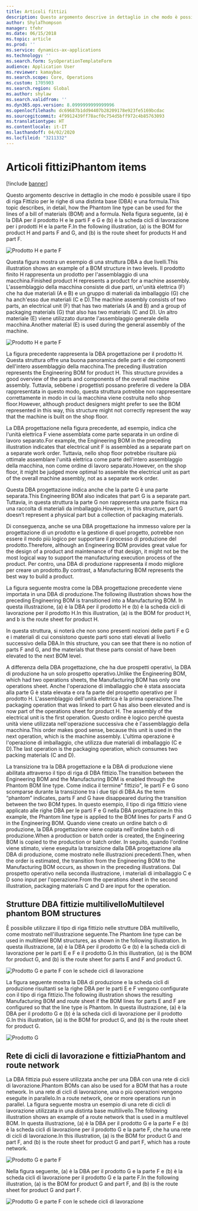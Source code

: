 ```yaml
---
title: Articoli fittizi
description: Questo argomento descrive in dettaglio in che modo è possibile usare il tipo di riga Fittizio per le righe di una distinta base (DBA) e una formula in Dynamics 365 Supply Chain Management.
author: ShylaThompson
manager: tfehr
ms.date: 06/15/2018
ms.topic: article
ms.prod: ''
ms.service: dynamics-ax-applications
ms.technology: ''
ms.search.form: SysOperationTemplateForm
audience: Application User
ms.reviewer: kamaybac
ms.search.scope: Core, Operations
ms.custom: 1705903
ms.search.region: Global
ms.author: shylaw
ms.search.validfrom: ''
ms.dyn365.ops.version: 8.0999999999999996
ms.openlocfilehash: dc69687b1dd94407b28209178e923fe5169bcdac
ms.sourcegitcommit: 4f9912439ff78acf0c754d5bff972c4b85763093
ms.translationtype: HT
ms.contentlocale: it-IT
ms.lasthandoff: 04/02/2020
ms.locfileid: "3211332"
---
```

# <a name="phantom-items"></a><span data-ttu-id="a2536-103">Articoli fittizi</span><span class="sxs-lookup"><span data-stu-id="a2536-103">Phantom items</span></span>

[!include [banner](../includes/banner.md)]

<span data-ttu-id="a2536-104">Questo argomento descrive in dettaglio in che modo è possibile usare il tipo di riga Fittizio per le righe di una distinta base (DBA) e una formula.</span><span class="sxs-lookup"><span data-stu-id="a2536-104">This topic describes, in detail, how the Phantom line type can be used for the lines of a bill of materials (BOM) and a formula.</span></span> <span data-ttu-id="a2536-105">Nella figura seguente, (a) è la DBA per il prodotto H e le parti F e G e (b) è la scheda cicli di lavorazione per i prodotti H e la parte F.</span><span class="sxs-lookup"><span data-stu-id="a2536-105">In the following illustration, (a) is the BOM for product H and parts F and G, and (b) is the route sheet for products H and part F.</span></span>

![Prodotto H e parte F](media/product-H-part-F.png)


<span data-ttu-id="a2536-107">Questa figura mostra un esempio di una struttura DBA a due livelli.</span><span class="sxs-lookup"><span data-stu-id="a2536-107">This illustration shows an example of a BOM structure in two levels.</span></span> <span data-ttu-id="a2536-108">Il prodotto finito H rappresenta un prodotto per l'assemblaggio di una macchina.</span><span class="sxs-lookup"><span data-stu-id="a2536-108">Finished product H represents a product for a machine assembly.</span></span> <span data-ttu-id="a2536-109">L'assemblaggio della macchina consiste di due parti, un'unità elettrica (F) che ha due materiali (A e B) e un gruppo di materiali da imballaggio (G) che ha anch'esso due materiali (C e D).</span><span class="sxs-lookup"><span data-stu-id="a2536-109">The machine assembly consists of two parts, an electrical unit (F) that has two materials (A and B) and a group of packaging materials (G) that also has two materials (C and D).</span></span> <span data-ttu-id="a2536-110">Un altro materiale (E) viene utilizzato durante l'assemblaggio generale della macchina.</span><span class="sxs-lookup"><span data-stu-id="a2536-110">Another material (E) is used during the general assembly of the machine.</span></span>

![Prodotto H e parte F](media/product-H-part-B.png)

<span data-ttu-id="a2536-112">La figura precedente rappresenta la DBA progettazione per il prodotto H. Questa struttura offre una buona panoramica delle parti e dei componenti dell'intero assemblaggio della macchina.</span><span class="sxs-lookup"><span data-stu-id="a2536-112">The preceding illustration represents the Engineering BOM for product H. This structure provides a good overview of the parts and components of the overall machine assembly.</span></span> <span data-ttu-id="a2536-113">Tuttavia, sebbene i progettisti possano preferire di vedere la DBA rappresentata in questo modo, questa struttura potrebbe non rappresentare correttamente in modo in cui la macchina viene costruita nello shop floor.</span><span class="sxs-lookup"><span data-stu-id="a2536-113">However, although product designers might prefer to see the BOM represented in this way, this structure might not correctly represent the way that the machine is built on the shop floor.</span></span> 

<span data-ttu-id="a2536-114">La DBA progettazione nella figura precedente, ad esempio, indica che l'unità elettrica F viene assemblata come parte separata in un ordine di lavoro separato.</span><span class="sxs-lookup"><span data-stu-id="a2536-114">For example, the Engineering BOM in the preceding illustration indicates that electrical unit F is assembled as a separate part on a separate work order.</span></span> <span data-ttu-id="a2536-115">Tuttavia, nello shop floor potrebbe risultare più ottimale assemblare l'unità elettrica come parte dell'intero assemblaggio della macchina, non come ordine di lavoro separato.</span><span class="sxs-lookup"><span data-stu-id="a2536-115">However, on the shop floor, it might be judged more optimal to assemble the electrical unit as part of the overall machine assembly, not as a separate work order.</span></span>

<span data-ttu-id="a2536-116">Questa DBA progettazione indica anche che la parte G è una parte separata.</span><span class="sxs-lookup"><span data-stu-id="a2536-116">This Engineering BOM also indicates that part G is a separate part.</span></span> <span data-ttu-id="a2536-117">Tuttavia, in questa struttura la parte G non rappresenta una parte fisica ma una raccolta di materiali da imballaggio.</span><span class="sxs-lookup"><span data-stu-id="a2536-117">However, in this structure, part G doesn’t represent a physical part but a collection of packaging materials.</span></span> 

<span data-ttu-id="a2536-118">Di conseguenza, anche se una DBA progettazione ha immesso valore per la progettazione di un prodotto e la gestione di quel progetto, potrebbe non essere il modo più logico per supportare il processo di produzione del prodotto.</span><span class="sxs-lookup"><span data-stu-id="a2536-118">Therefore, although an Engineering BOM provides great value for the design of a product and maintenance of that design, it might not be the most logical way to support the manufacturing execution process of the product.</span></span> <span data-ttu-id="a2536-119">Per contro, una DBA di produzione rappresenta il modo migliore per creare un prodotto.</span><span class="sxs-lookup"><span data-stu-id="a2536-119">By contrast, a Manufacturing BOM represents the best way to build a product.</span></span>

<span data-ttu-id="a2536-120">La figura seguente mostra come la DBA progettazione precedente viene importata in una DBA di produzione.</span><span class="sxs-lookup"><span data-stu-id="a2536-120">The following illustration shows how the preceding Engineering BOM is transitioned into a Manufacturing BOM.</span></span> <span data-ttu-id="a2536-121">In questa illustrazione, (a) è la DBA per il prodotto H e (b) è la scheda cicli di lavorazione per il prodotto H.</span><span class="sxs-lookup"><span data-stu-id="a2536-121">In this illustration, (a) is the BOM for product H, and b is the route sheet for product H.</span></span>

<span data-ttu-id="a2536-122">In questa struttura, si noterà che non sono presenti nozioni delle parti F e G e i materiali di cui consistono queste parti sono stati elevati al livello successivo della DBA.</span><span class="sxs-lookup"><span data-stu-id="a2536-122">In this structure, you can see that there is no notion of parts F and G, and the materials that these parts consist of have been elevated to the next BOM level.</span></span> 

<span data-ttu-id="a2536-123">A differenza della DBA progettazione, che ha due prospetti operativi, la DBA di produzione ha un solo prospetto operativo.</span><span class="sxs-lookup"><span data-stu-id="a2536-123">Unlike the Engineering BOM, which had two operations sheets, the Manufacturing BOM has only one operations sheet.</span></span> <span data-ttu-id="a2536-124">Anche l'operazione di imballaggio che è stata associata alla parte G è stata elevata e ora fa parte del prospetto operativo per il prodotto H. L'assemblaggio dell'unità elettrica è la prima operazione.</span><span class="sxs-lookup"><span data-stu-id="a2536-124">The packaging operation that was linked to part G has also been elevated and is now part of the operations sheet for product H. The assembly of the electrical unit is the first operation.</span></span> <span data-ttu-id="a2536-125">Questo ordine è logico perché questa unità viene utilizzata nell'operazione successiva che è l'assemblaggio della macchina.</span><span class="sxs-lookup"><span data-stu-id="a2536-125">This order makes good sense, because this unit is used in the next operation, which is the machine assembly.</span></span> <span data-ttu-id="a2536-126">L'ultima operazione è l'operazione di imballaggio, che utilizza due materiali di imballaggio (C e D).</span><span class="sxs-lookup"><span data-stu-id="a2536-126">The last operation is the packaging operation, which consumes two packing materials (C and D).</span></span>

<span data-ttu-id="a2536-127">La transizione tra la DBA progettazione e la DBA di produzione viene abilitata attraverso il tipo di riga di DBA fittizio.</span><span class="sxs-lookup"><span data-stu-id="a2536-127">The transition between the Engineering BOM and the Manufacturing BOM is enabled through the Phantom BOM line type.</span></span> <span data-ttu-id="a2536-128">Come indica il termine" fittizio", le parti F e G sono scomparse durante la transizione tra i due tipi di DBA.</span><span class="sxs-lookup"><span data-stu-id="a2536-128">As the term “phantom” indicates, parts F and G have disappeared during the transition between the two BOM types.</span></span> <span data-ttu-id="a2536-129">In questo esempio, il tipo di riga fittizio viene applicato alle righe DBA per le parti F e G nella DBA progettazione.</span><span class="sxs-lookup"><span data-stu-id="a2536-129">In this example, the Phantom line type is applied to the BOM lines for parts F and G in the Engineering BOM.</span></span> <span data-ttu-id="a2536-130">Quando viene creato un ordine batch o di produzione, la DBA progettazione viene copiata nell'ordine batch o di produzione.</span><span class="sxs-lookup"><span data-stu-id="a2536-130">When a production or batch order is created, the Engineering BOM is copied to the production or batch order.</span></span> <span data-ttu-id="a2536-131">In seguito, quando l'ordine viene stimato, viene eseguita la transizione dalla DBA progettazione alla DBA di produzione, come mostrato nelle illustrazioni precedenti.</span><span class="sxs-lookup"><span data-stu-id="a2536-131">Then, when the order is estimated, the transition from the Engineering BOM to the Manufacturing BOM occurs, as shown in the preceding illustrations.</span></span> <span data-ttu-id="a2536-132">Dal prospetto operativo nella seconda illustrazione, i materiali di imballaggio C e D sono input per l'operazione.</span><span class="sxs-lookup"><span data-stu-id="a2536-132">From the operations sheet in the second illustration, packaging materials C and D are input for the operation.</span></span> 

## <a name="multilevel-phantom-bom-structures"></a><span data-ttu-id="a2536-133">Strutture DBA fittizie multilivello</span><span class="sxs-lookup"><span data-stu-id="a2536-133">Multilevel phantom BOM structures</span></span>
<span data-ttu-id="a2536-134">È possibile utilizzare il tipo di riga fittizio nelle strutture DBA multilivello, come mostrato nell'illustrazione seguente.</span><span class="sxs-lookup"><span data-stu-id="a2536-134">The Phantom line type can be used in multilevel BOM structures, as shown in the following illustration.</span></span> <span data-ttu-id="a2536-135">In questa illustrazione, (a) è la DBA per il prodotto G e (b) è la scheda cicli di lavorazione per le parti E e F e il prodotto G.</span><span class="sxs-lookup"><span data-stu-id="a2536-135">In this illustration, (a) is the BOM for product G, and (b) is the route sheet for parts E and F and product G.</span></span> 

![Prodotto G e parte F con le schede cicli di lavorazione](media/product-G-route-sheet-G.png)


<span data-ttu-id="a2536-137">La figura seguente mostra la DBA di produzione e la scheda cicli di produzione risultanti se la righe DBA per le parti E e F vengono configurate con il tipo di riga fittizio.</span><span class="sxs-lookup"><span data-stu-id="a2536-137">The following illustration shows the resulting Manufacturing BOM and route sheet if the BOM lines for parts E and F are configured so that the line type is Phantom.</span></span> <span data-ttu-id="a2536-138">In questa illustrazione, (a) è la DBA per il prodotto G e (b) è la scheda cicli di lavorazione per il prodotto G.</span><span class="sxs-lookup"><span data-stu-id="a2536-138">In this illustration, (a) is the BOM for product G, and (b) is the route sheet for product G.</span></span>

![Prodotto G](media/product-G.png)


## <a name="phantom-and-route-network"></a><span data-ttu-id="a2536-140">Rete di cicli di lavorazione e fittizia</span><span class="sxs-lookup"><span data-stu-id="a2536-140">Phantom and route network</span></span>
<span data-ttu-id="a2536-141">La DBA fittizia può essere utilizzata anche per una DBA con una rete di cicli di lavorazione.</span><span class="sxs-lookup"><span data-stu-id="a2536-141">Phantom BOMs can also be used for a BOM that has a route network.</span></span> <span data-ttu-id="a2536-142">In una rete di cicli di lavorazione, una o più operazioni vengono eseguite in parallelo.</span><span class="sxs-lookup"><span data-stu-id="a2536-142">In a route network, one or more operations run in parallel.</span></span> <span data-ttu-id="a2536-143">La figura seguente mostra un esempio di una rete di cicli di lavorazione utilizzata in una distinta base multilivello.</span><span class="sxs-lookup"><span data-stu-id="a2536-143">The following illustration shows an example of a route network that is used in a multilevel BOM.</span></span> <span data-ttu-id="a2536-144">In questa illustrazione, (a) è la DBA per il prodotto G e la parte F e (b) è la scheda cicli di lavorazione per il prodotto G e la parte F, che ha una rete di cicli di lavorazione.</span><span class="sxs-lookup"><span data-stu-id="a2536-144">In this illustration, (a) is the BOM for product G and part F, and (b) is the route sheet for product G and part F, which has a route network.</span></span>

![Prodotto G e parte F](media/product-G-part-F.png)


<span data-ttu-id="a2536-146">Nella figura seguente, (a) è la DBA per il prodotto G e la parte F e (b) è la scheda cicli di lavorazione per il prodotto G e la parte F.</span><span class="sxs-lookup"><span data-stu-id="a2536-146">In the following illustration, (a) is the BOM for product G and part F, and (b) is the route sheet for product G and part F.</span></span>

![Prodotto G e parte F con le schede cicli di lavorazione](media/product-G-part-F-with-route-sheet.png)
